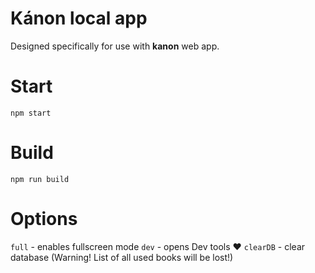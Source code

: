 # Kánon local app
Designed specifically for use with **kanon** web app.

# Start
`npm start`

# Build
`npm run build`

# Options
`full`    - enables fullscreen mode
`dev`     - opens Dev tools ♥
`clearDB` - clear database (Warning! List of all used books will be lost!)

